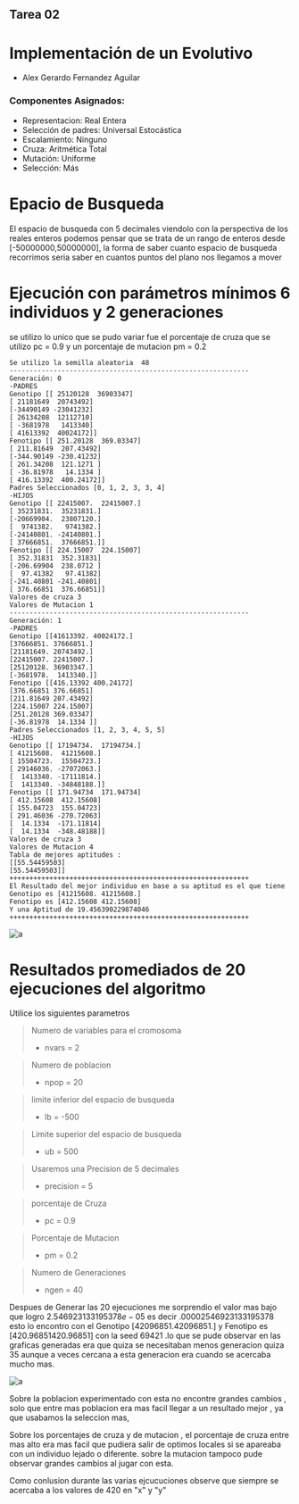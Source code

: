 
## Tarea 02
# Implementación de un Evolutivo
* Alex Gerardo Fernandez Aguilar 
### Componentes Asignados:
- Representacion: Real Entera
- Selección de padres:  Universal Estocástica
- Escalamiento: Ninguno
- Cruza: Aritmética Total
- Mutación: Uniforme
- Selección: Más

# Epacio de Busqueda
El espacio de busqueda con 5 decimales viendolo con la perspectiva de los reales enteros podemos pensar que se trata de un rango de enteros desde [-50000000,50000000], la forma de saber cuanto espacio de busqueda recorrimos seria saber en cuantos puntos del plano nos llegamos a mover

# Ejecución con parámetros mínimos 6 individuos y 2 generaciones 
se utilizo lo unico que se pudo variar fue el porcentaje de cruza que se utilizo pc = 0.9 y un porcentaje de mutacion pm = 0.2

    Se utilizo la semilla aleatoria  48
    ------------------------------------------------------------
    Generación: 0
    -PADRES
    Genotipo [[ 25120128  36903347]
    [ 21181649  20743492]
    [-34490149 -23041232]
    [ 26134208  12112710]
    [ -3681978   1413340]
    [ 41613392  40024172]]
    Fenotipo [[ 251.20128  369.03347]
    [ 211.81649  207.43492]
    [-344.90149 -230.41232]
    [ 261.34208  121.1271 ]
    [ -36.81978   14.1334 ]
    [ 416.13392  400.24172]]
    Padres Seleccionados [0, 1, 2, 3, 3, 4]
    -HIJOS
    Genotipo [[ 22415007.  22415007.]
    [ 35231831.  35231831.]
    [-20669904.  23807120.]
    [  9741382.   9741382.]
    [-24140801. -24140801.]
    [ 37666851.  37666851.]]
    Fenotipo [[ 224.15007  224.15007]
    [ 352.31831  352.31831]
    [-206.69904  238.0712 ]
    [  97.41382   97.41382]
    [-241.40801 -241.40801]
    [ 376.66851  376.66851]]
    Valores de cruza 3
    Valores de Mutacion 1
    ------------------------------------------------------------
    Generación: 1
    -PADRES
    Genotipo [[41613392. 40024172.]
    [37666851. 37666851.]
    [21181649. 20743492.]
    [22415007. 22415007.]
    [25120128. 36903347.]
    [-3681978.  1413340.]]
    Fenotipo [[416.13392 400.24172]
    [376.66851 376.66851]
    [211.81649 207.43492]
    [224.15007 224.15007]
    [251.20128 369.03347]
    [-36.81978  14.1334 ]]
    Padres Seleccionados [1, 2, 3, 4, 5, 5]
    -HIJOS
    Genotipo [[ 17194734.  17194734.]
    [ 41215608.  41215608.]
    [ 15504723.  15504723.]
    [ 29146036. -27072063.]
    [  1413340. -17111814.]
    [  1413340. -34848188.]]
    Fenotipo [[ 171.94734  171.94734]
    [ 412.15608  412.15608]
    [ 155.04723  155.04723]
    [ 291.46036 -270.72063]
    [  14.1334  -171.11814]
    [  14.1334  -348.48188]]
    Valores de cruza 3
    Valores de Mutacion 4
    Tabla de mejores aptitudes :
    [[55.54459503]
    [55.54459503]]
    ++++++++++++++++++++++++++++++++++++++++++++++++++++++++++++
    El Resultado del mejor individuo en base a su aptitud es el que tiene     
    Genotipo es [41215608. 41215608.]
    Fenotipo es [412.15608 412.15608]
    Y una Aptitud de 19.456390229874046
    ++++++++++++++++++++++++++++++++++++++++++++++++++++++++++++

![a](figure_1.png "plot")

#   Resultados promediados de 20 ejecuciones del algoritmo
Utilice los siguientes parametros
> Numero de variables para el cromosoma
> * nvars = 2 

> Numero de poblacion
> * npop = 20

> limite inferior del espacio de busqueda
> * lb = -500

> Limite superior del espacio de busqueda
> * ub = 500

> Usaremos una Precision de 5 decimales
> * precision = 5

> porcentaje de Cruza
> * pc = 0.9

> Porcentaje de Mutacion
> * pm = 0.2

> Numero de Generaciones
> * ngen = 40

Despues de Generar las 20 ejecuciones me sorprendio el valor mas bajo que logro $2.546923133195378e-05$  es decir $.00002546923133195378$ esto lo encontro con el Genotipo  $[42096851. 42096851.]$ y Fenotipo es $[420.96851 420.96851]$ con la seed 69421 .lo que se pude observar en las graficas generadas era que quiza se necesitaban menos generacion quiza 35 aunque a veces cercana a esta generacion era cuando se acercaba mucho mas.

![a](figure_2.png "mejor aproximamiento")

Sobre la poblacion experimentado con esta no encontre grandes cambios , solo que entre mas poblacion era mas facil llegar a un resultado mejor , ya que usabamos la seleccion mas,

Sobre los porcentajes de cruza y de mutacion , el porcentaje de cruza entre mas alto era mas facil que pudiera salir de optimos locales si se apareaba con un individuo lejado o diferente.
sobre la mutacion tampoco pude observar grandes cambios al jugar con esta.

Como conlusion durante las varias ejcucuciones observe que siempre se acercaba a los valores de 420 en "x" y "y"
 